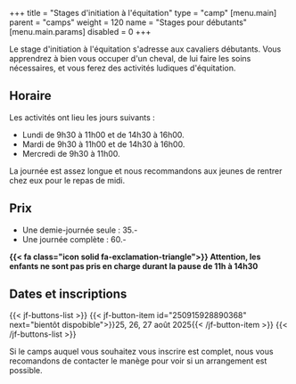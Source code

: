 +++
title = "Stages d'initiation à l'équitation"
type = "camp"
[menu.main]
    parent = "camps"
    weight = 120
    name = "Stages pour débutants"
[menu.main.params]
  disabled = 0
+++

Le stage d'initiation à l'équitation s'adresse aux cavaliers débutants.
Vous apprendrez à bien vous occuper d'un cheval, de lui faire les soins nécessaires,
et vous ferez des activités ludiques d'équitation.

## Horaire

Les activités ont lieu les jours suivants :

- Lundi de 9h30 à 11h00 et de 14h30 à 16h00.
- Mardi de 9h30 à 11h00 et de 14h30 à 16h00.
- Mercredi de 9h30 à 11h00.

La journée est assez longue et nous recommandons aux jeunes de rentrer chez eux pour le repas
de midi.

## Prix

- Une demie-journée seule : 35.-
- Une journée complète : 60.-

**{{< fa class="icon solid fa-exclamation-triangle">}} Attention, les enfants ne sont pas pris en charge durant la pause de 11h à 14h30**

## Dates et inscriptions

{{< jf-buttons-list >}}
{{< jf-button-item id="250915928890368" next="bientôt dispobible">}}25, 26, 27 août 2025{{< /jf-button-item >}}
{{< /jf-buttons-list >}}

Si le camps auquel vous souhaitez vous inscrire est complet, nous vous recomandons
de contacter le manège pour voir si un arrangement est possible.
